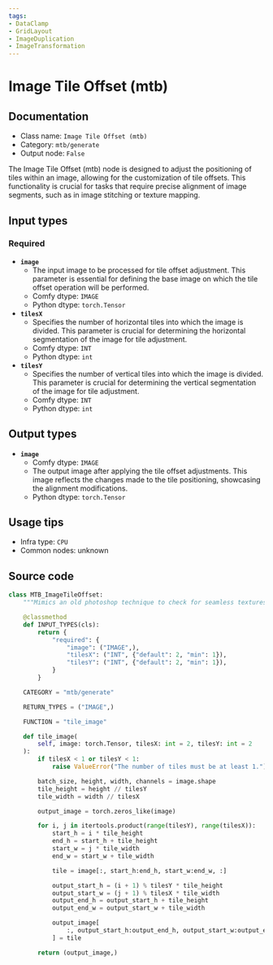 ```yaml
---
tags:
- DataClamp
- GridLayout
- ImageDuplication
- ImageTransformation
---
```


# Image Tile Offset (mtb)
## Documentation
- Class name: `Image Tile Offset (mtb)`
- Category: `mtb/generate`
- Output node: `False`

The Image Tile Offset (mtb) node is designed to adjust the positioning of tiles within an image, allowing for the customization of tile offsets. This functionality is crucial for tasks that require precise alignment of image segments, such as in image stitching or texture mapping.
## Input types
### Required
- **`image`**
    - The input image to be processed for tile offset adjustment. This parameter is essential for defining the base image on which the tile offset operation will be performed.
    - Comfy dtype: `IMAGE`
    - Python dtype: `torch.Tensor`
- **`tilesX`**
    - Specifies the number of horizontal tiles into which the image is divided. This parameter is crucial for determining the horizontal segmentation of the image for tile adjustment.
    - Comfy dtype: `INT`
    - Python dtype: `int`
- **`tilesY`**
    - Specifies the number of vertical tiles into which the image is divided. This parameter is crucial for determining the vertical segmentation of the image for tile adjustment.
    - Comfy dtype: `INT`
    - Python dtype: `int`
## Output types
- **`image`**
    - Comfy dtype: `IMAGE`
    - The output image after applying the tile offset adjustments. This image reflects the changes made to the tile positioning, showcasing the alignment modifications.
    - Python dtype: `torch.Tensor`
## Usage tips
- Infra type: `CPU`
- Common nodes: unknown


## Source code
```python
class MTB_ImageTileOffset:
    """Mimics an old photoshop technique to check for seamless textures"""

    @classmethod
    def INPUT_TYPES(cls):
        return {
            "required": {
                "image": ("IMAGE",),
                "tilesX": ("INT", {"default": 2, "min": 1}),
                "tilesY": ("INT", {"default": 2, "min": 1}),
            }
        }

    CATEGORY = "mtb/generate"

    RETURN_TYPES = ("IMAGE",)

    FUNCTION = "tile_image"

    def tile_image(
        self, image: torch.Tensor, tilesX: int = 2, tilesY: int = 2
    ):
        if tilesX < 1 or tilesY < 1:
            raise ValueError("The number of tiles must be at least 1.")

        batch_size, height, width, channels = image.shape
        tile_height = height // tilesY
        tile_width = width // tilesX

        output_image = torch.zeros_like(image)

        for i, j in itertools.product(range(tilesY), range(tilesX)):
            start_h = i * tile_height
            end_h = start_h + tile_height
            start_w = j * tile_width
            end_w = start_w + tile_width

            tile = image[:, start_h:end_h, start_w:end_w, :]

            output_start_h = (i + 1) % tilesY * tile_height
            output_start_w = (j + 1) % tilesX * tile_width
            output_end_h = output_start_h + tile_height
            output_end_w = output_start_w + tile_width

            output_image[
                :, output_start_h:output_end_h, output_start_w:output_end_w, :
            ] = tile

        return (output_image,)

```
